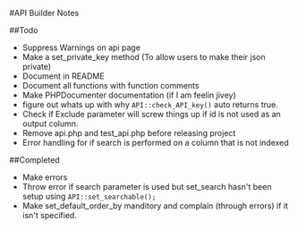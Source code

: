 #API Builder Notes

##Todo

- Suppress Warnings on api page
- Make a set_private_key method (To allow users to make their json private)
- Document in README
- Document all functions with function comments
- Make PHPDocumenter documentation (if I am feelin jivey)
- figure out whats up with why `API::check_API_key()` auto returns true.
- Check if Exclude parameter will screw things up if id is not used as an output column.
- Remove api.php and test_api.php before releasing project
- Error handling for if search is performed on a column that is not indexed

##Completed

- Make errors
- Throw error if search parameter is used but set_search hasn't been setup using `API::set_searchable();`
- Make set_default_order_by manditory and complain (through errors) if it isn't specified.
